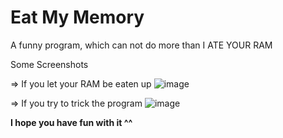 # Eat My Memory
A funny program, which can not do more than I ATE YOUR RAM

Some Screenshots

=> If you let your RAM be eaten up
![image](https://user-images.githubusercontent.com/81520713/119196733-ee388e80-ba86-11eb-941a-188f67f3375e.png)

=> If you try to trick the program
![image](https://user-images.githubusercontent.com/81520713/119196837-1aeca600-ba87-11eb-842e-0e8c2f69785c.png)

**I hope you have fun with it ^^**
